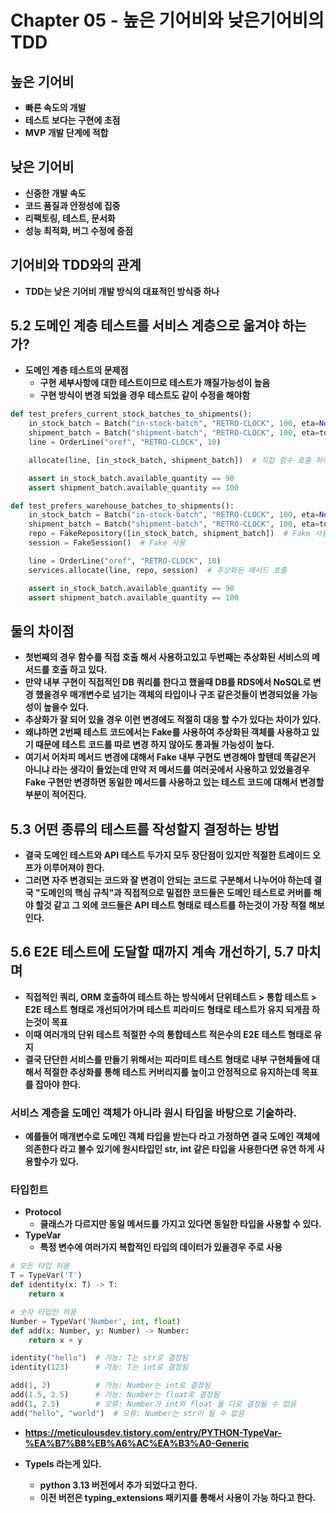 # Chapter 05 - 높은 기어비와 낮은기어비의 TDD

## 높은 기어비
* **빠른 속도의 개발**
* **테스트 보다는 구현에 초점**
* **MVP 개발 단계에 적합**

## 낮은 기어비
* **신중한 개발 속도**
* **코드 품질과 안정성에 집중**
* **리팩토링, 테스트, 문서화**
* **성능 최적화, 버그 수정에 중점**


## 기어비와 TDD와의 관계
* **TDD는 낮은 기어비 개발 방식의 대표적인 방식중 하나**

## 5.2 도메인 계층 테스트를 서비스 계층으로 옮겨야 하는가?
* **도메인 계층 테스트의 문제점**
    * **구현 세부사항에 대한 테스트이므로 테스트가 깨질가능성이 높음**
    * **구현 방식이 변경 되었을 경우 테스트도 같이 수정을 해야함**

```python
def test_prefers_current_stock_batches_to_shipments():
    in_stock_batch = Batch("in-stock-batch", "RETRO-CLOCK", 100, eta=None)
    shipment_batch = Batch("shipment-batch", "RETRO-CLOCK", 100, eta=tomorrow)
    line = OrderLine("oref", "RETRO-CLOCK", 10)

    allocate(line, [in_stock_batch, shipment_batch])  # 직접 함수 호출 하여 사용

    assert in_stock_batch.available_quantity == 90
    assert shipment_batch.available_quantity == 100

def test_prefers_warehouse_batches_to_shipments():
    in_stock_batch = Batch("in-stock-batch", "RETRO-CLOCK", 100, eta=None)
    shipment_batch = Batch("shipment-batch", "RETRO-CLOCK", 100, eta=tomorrow)
    repo = FakeRepository([in_stock_batch, shipment_batch])  # Fake 사용
    session = FakeSession()  # Fake 사용

    line = OrderLine("oref", "RETRO-CLOCK", 10)
    services.allocate(line, repo, session)  # 추상화된 메서드 호출

    assert in_stock_batch.available_quantity == 90
    assert shipment_batch.available_quantity == 100
```
## 둘의 차이점
* **첫번째의 경우 함수를 직접 호출 해서 사용하고있고 두번째는 추상화된 서비스의 메서드를 호출 하고 있다.**
* **만약 내부 구현이 직접적인 DB 쿼리를 한다고 했을때 DB를 RDS에서 NoSQL로 변경 했을경우 매개변수로 넘기는 객체의 타입이나 구조 같은것들이 변경되었을 가능성이 높을수 있다.**
* **추상화가 잘 되어 있을 경우 이런 변경에도 적절히 대응 할 수가 있다는 차이가 있다.**
* **왜냐하면 2번째 테스트 코드에서는 Fake를 사용하여 추상화된 객체를 사용하고 있기 때문에 테스트 코드를 따로 변경 하지 않아도 통과될 가능성이 높다.**
* **여기서 어차피 메서드 변경에 대해서 Fake 내부 구현도 변경해야 할텐데 똑같은거 아니냐 라는 생각이 들었는데 만약 저 메서드를 여러곳에서 사용하고 있었을경우 Fake 구현만 변경하면 동일한 메서드를 사용하고 있는 테스트 코드에 대해서 변경할 부분이 적어진다.**

## 5.3 어떤 종류의 테스트를 작성할지 결정하는 방법
* **결국 도메인 테스트와 API 테스트 두가지 모두 장단점이 있지만 적절한 트레이드 오프가 이루어져야 한다.**
* **그러면 자주 변경되는 코드와 잘 변경이 안되는 코드로 구분해서 나누어야 하는데 결국 "도메인의 핵심 규칙"과 직접적으로 밀접한 코드들은 도메인 테스트로 커버를 해야 할것 같고 그 외에 코드들은 API 테스트 형태로 테스트를 하는것이 가장 적절 해보인다.**

## 5.6 E2E 테스트에 도달할 때까지 계속 개선하기, 5.7 마치며
* **직접적인 쿼리, ORM 호출하여 테스트 하는 방식에서 단위테스트 > 통합 테스트 > E2E 테스트 형태로 개선되어가며 테스트 피라미드 형태로 테스트가 유지 되게끔 하는것이 목표**
* **이때 여러개의 단위 테스트 적절한 수의 통합테스트 적은수의 E2E 테스트 형태로 유지**
* **결국 단단한 서비스를 만들기 위해서는 피라미트 테스트 형태로 내부 구현체들에 대해서 적절한 추상화를 통해 테스트 커버리지를 높이고 안정적으로 유지하는데 목표를 잡아야 한다.**


### 서비스 계층을 도메인 객체가 아니라 원시 타입을 바탕으로 기술하라.
* **예를들어 매개변수로 도메인 객체 타입을 받는다 라고 가정하면 결국 도메인 객체에 의존한다 라고 볼수 있기에 원시타입인 str, int 같은 타입을 사용한다면 유연 하게 사용할수가 있다.**

### 타입힌트
* **Protocol**
    * **클래스가 다르지만 동일 메서드를 가지고 있다면 동일한 타입을 사용할 수 있다.**
* **TypeVar**
    * **특정 변수에 여러가지 복합적인 타입의 데이터가 있을경우 주로 사용**

```python
# 모든 타입 허용
T = TypeVar('T')
def identity(x: T) -> T:
    return x

# 숫자 타입만 허용
Number = TypeVar('Number', int, float)
def add(x: Number, y: Number) -> Number:
    return x + y

identity("hello")  # 가능: T는 str로 결정됨
identity(123)      # 가능: T는 int로 결정됨

add(1, 2)          # 가능: Number는 int로 결정됨
add(1.5, 2.5)      # 가능: Number는 float로 결정됨
add(1, 2.5)        # 오류: Number가 int와 float 둘 다로 결정될 수 없음
add("hello", "world")  # 오류: Number는 str이 될 수 없음
```

* **https://meticulousdev.tistory.com/entry/PYTHON-TypeVar-%EA%B7%B8%EB%A6%AC%EA%B3%A0-Generic**

* **TypeIs 라는게 있다.**
    * **python 3.13 버전에서 추가 되었다고 한다.**
    * **이전 버전은 typing_extensions 패키지를 통해서 사용이 가능 하다고 한다.**